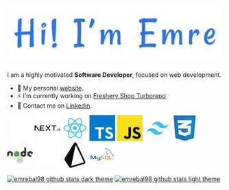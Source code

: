 <h1 align="center">
    <a href="https://emrebal.com">
        <img alt="Hi, I'm Emre" src="images/banner.png" />
    </a>
</h1>

I am a highly motivated **Software Developer**, focused on web development.

- 🎉 My personal [website](https://emrebal.com/).
- ⚡ I’m currently working on [Freshery Shop Turborepo](https://github.com/emrebal98/freshery-shop-monorepo).
- 💬 Contact me on [Linkedin](https://linkedin.com/in/emrebal98).

[![nextjs](https://raw.githubusercontent.com/emrebal98/emrebal98/main/images/next.js-light.svg#gh-dark-mode-only 'NextJS')](https://nextjs.org/#gh-dark-mode-only)
[![nextjs](https://raw.githubusercontent.com/emrebal98/emrebal98/main/images/next.js-dark.svg#gh-light-mode-only 'NextJS')](https://nextjs.org/#gh-light-mode-only)
[![reactjs](https://raw.githubusercontent.com/emrebal98/emrebal98/main/images/react.svg 'ReactJS')](https://reactjs.org/)
[![typescript](https://raw.githubusercontent.com/emrebal98/emrebal98/main/images/typescript.svg 'TypeScript')](https://www.typescriptlang.org/)
[![javascript](https://raw.githubusercontent.com/emrebal98/emrebal98/main/images/javascript.svg 'JavaScript')](https://developer.mozilla.org/en-US/docs/Web/javascript)
[![tailwindcss](https://raw.githubusercontent.com/emrebal98/emrebal98/main/images/tailwind.svg 'TailwindCSS')](https://tailwindcss.com/)
[![css](https://raw.githubusercontent.com/emrebal98/emrebal98/main/images/css.svg 'CSS')](https://developer.mozilla.org/en-US/docs/Web/CSS)
[![nodejs](https://raw.githubusercontent.com/emrebal98/emrebal98/main/images/nodejs.svg 'NodeJS')](https://nodejs.org/)
[![prisma](https://raw.githubusercontent.com/emrebal98/emrebal98/main/images/prisma-light.svg#gh-dark-mode-only 'Prisma')](https://www.prisma.io/#gh-dark-mode-only)
[![prisma](https://raw.githubusercontent.com/emrebal98/emrebal98/main/images/prisma-dark.svg#gh-light-mode-only 'Prisma')](https://www.prisma.io/#gh-light-mode-only)
[![mysql](https://raw.githubusercontent.com/emrebal98/emrebal98/main/images/mysql.svg 'MySQL')](https://www.mysql.com/)

[![emrebal98 github stats dark theme](https://github-readme-stats-emrebal98.vercel.app/api?username=emrebal98&show_icons=true&count_private=true&locale=en&bg_color=0d1117&border_color=30363d&icon_color=2d75e4&title_color=2d75e4&text_color=c9d1d9#gh-dark-mode-only)](https://github-readme-stats-emrebal98.vercel.app/api?username=emrebal98&show_icons=true&count_private=true&locale=en&bg_color=0d1117&border_color=30363d&icon_color=2d75e4&title_color=2d75e4&text_color=c9d1d9#gh-dark-mode-only)
[![emrebal98 github stats light theme](https://github-readme-stats-emrebal98.vercel.app/api?username=emrebal98&show_icons=true&count_private=true&locale=en&bg_color=ffffff&border_color=d0d7de&icon_color=2d75e4&title_color=2d75e4&text_color=24292f#gh-light-mode-only)](https://github-readme-stats-emrebal98.vercel.app/api?username=emrebal98&show_icons=true&count_private=true&locale=en&bg_color=ffffff&border_color=d0d7de&icon_color=2d75e4&title_color=2d75e4&text_color=24292f#gh-light-mode-only)

